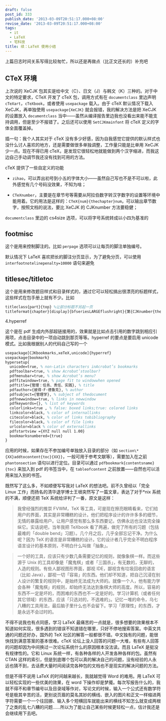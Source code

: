 ```yaml
---
draft: false
post_id: 333
publish_date: '2013-03-09T20:51:17.000+08:00'
revise_date: '2013-03-09T20:51:17.000+08:00'
tags:
  - it
  - LaTeX
  - 宅科技
title: 续：LaTeX 使用小结
---
```


上篇日志时间关系写得比较匆忙，所以还是再做点（比正文还长的）补充吧

## CTeX 环境

上次说的 XeCJK 包其实是给中文（C）、日文（J）与韩文（K）三种的。对于中文的特定要求，CTeX 开发了 cTeX 包，调用方式有在 `documentclass` 里边声明 `cTeXart`，`cTeXbook`，或者使用 `usepackage` 载入。由于 cTeX 默认情况下载入 XeCJK，再单独使用 `usepackage{XeCJK}` 就会报错，我的解决方法是把 XeCJK 的设置放入 `documentclass` 当中——虽然从编译报告里边我也没看出来能不能支持调用，但是至少不报错了。之后还可以使用 `SetCJKmainfont` 将 cTeX 定义的字体全面覆盖掉。

插一句：我个人其实对于 cTeX 没有多少好感，因为自我感觉它提供的默认样式也没什么讨人喜欢的地方，还是需要做很多单独调整，工作量只能是比单用 XeCJK 少一点。现在不得已用 cTeX，是发现它很轻松地就能做到两个汉字缩进，而我这边自己手动调节我还没有找到可用的方法。

cTeX 提供了一些自定义的功能

- `zihao`，可以弄出初号到小五的字体大小——虽然自己写也不是不可以啦，此外感觉有几个号码没效果，不知为啥；

- `CTeXnumber`，主要是在章节号等需要从阿拉伯数字转汉字数字的设置等环境中能用着。它的用法是这样的：`CTeX{num}{thechapter}num`，可以输出章节数字，按照文档的说法，要比 XeCJK 的 CJKnumber 方法要稳健；

`documentclass` 里边的 cs4size 选项，可以将字号系统转成以小四为基准的

## footmisc

这个是用来控制脚注的。比如 `perpage` 选项可以让每页的脚注单独编号。

默认情况下 LaTeX 喜欢把长的脚注分页显示，为了避免分页，可以使用 `interfootnotelinepenalty=10000` 语句来避免

## titlesec/titletoc

这个是用来修改题目样式和目录样式的，通过它可以轻松搞出很漂亮的标题样式，这些样式在包手册上就有不少。比如

```latex
titleclass{part}{top} %让部分标题不另起一页
titleformat{chapter}[display]{bfseriesLARGEflushright}{第{CJKnumber{thechapter}}章}{2ex}{}%重定义chapter样式
```

4.hyperref

这个是在 pdf 生成内外部超链接用的，效果就是比如点击引用的数字跳到相应引用项，点击目录中的一项自动跳到那页等等。hyperref 的要点是要启用 unicode 模式。比如我根据别人的代码自己写的一个

```latex
usepackage[CJKbookmarks,xeTeX,unicode]{hyperref}
usepackage{bookmark}
hypersetup{
  unicode=true, % non-Latin characters inAcrobat’s bookmarks
  pdftoolbar=true, % show Acrobat’stoolbar?
  pdfmenubar=true, % show Acrobat’s menu?
  pdffitwindow=true, % page fit to windowwhen opened
  pdftitle={管理：任务、责任、实践}, % title
  pdfauthor={彼得·F·德鲁克}, % author
  pdfsubject={管理学}, % subject of thedocument
  pdfnewwindow=true, % links in newwindow
  pdfkeywords={}, % list of keywords
  colorlinks=true , % false: boxed links;true: colored links
  linkcolor=black, % color of internallinks
  citecolor=black, % color of links tobibliography
  filecolor=black, % color of file links
  urlcolor=black % color of externallinks
  pdfstartview ={XYZ null null 1.00}
  bookmarksnumbered={true}
}
```

应用的时候，如果存在不参加编号单独放入目录的部分（如 `section\*{XX}addtocontent{toc}{XX}}`，一般可用于参考文献等），需要加入在之前 `phantonsection` 语句以进行定位。目录可以通过 `pdfbookmark{contentsname}{toc}` 来加入到 pdf 的书签当中，在 `tableofcontent` 之前放置——自然也可以活用来加入别的书签。

既然写了这么多，不如顺便写写我对 LaTeX 的想法吧。前不久曾经以「完全 Linux 工作」而扬名的清华退学博士王垠突然写了一篇文章，表达了对于\*nix 系统的不满，顺便还把 TeX 系统给评判了一番，原文是这样：

> 我曾经强烈的推崇 FVWM，TeX 等工具，可是现在擦亮眼睛看来，它们给用户的界面，其实是非常糟糕的设计。他们把程序设计的许许多多的细节，无情的暴露给用户。让用户感觉有那么多东西要记，仿佛永远也没法完全操纵它。实话说吧，当年我把 TeXbook 看了两遍，做完了所有的习题（包括最难的「double bend」习题）。几个月之后，几乎全部忘记干净。为什么呢？因为 TeX 的语言是非常糟糕的设计。它的设计者几乎完全不明白程序语言设计的基本原则，不明白什么叫做「抽象」。

> 一个好的工具，应该只有少数几条需要记忆的规则，就像象棋一样。而这些源于 Unix 的工具却像是「魔鬼棋」或者「三国杀」，有无数的，无聊的，人造的规则。有些人鄙视图形界面，鄙视 IDE，鄙视含有垃圾回收的语言（比如 Java），鄙视一切「容易」的东西。他们却不知道，把自己沉浸在别人设计的繁复的规则中，是始终无法成为大师的。就像一个人，他有能力学会各种「魔鬼棋」的规则，却始终无法达到象棋大师的高度。所以，容易的东西不一定是坏的，而困难的东西也不一定是好的。学习计算机（或者任何其它领域）的东西，应该「只选对的，不选难的」。记忆一堆的命令，乌七八糟的工具用法，最后脑子里什么也不会留下。学习「原理性」的东西，才是永远不会过时的。

不得不说我也有点同感，学习 LaTeX 最痛苦的一点就是，很多想要的效果根本不知道如何实现，很多遇到的错误不知道错在哪里，只好不停地搜索答案。中英文共通的问题还好办，国外的 TeX 社区的解答一般都很不错。中文独有的问题，能很快找到满意答案的基本很难。cTeX 论坛上没人回答的问题一大堆，有些有人回答的问题却因为中间换过一次论坛系统什么的原因根本没法读。而且 LaTeX 是挺没有规律性的。它和 Linux 系统一样，有各种各样的人开发各种各样的包。虽然有 CTAN 这样的索引，但是到底哪个包可以真的解决自己的问题，没有经验的人永远也猜不到，去话费大量时间阅读完各种包的文档也不是现实的解决问题的方法。

但是不得不说用 LaTeX 的时间越来越长，我就越觉得 Word 的难用。用 LaTeX 可以轻松实现的一些优美的效果，在 word 下操作却是梦魇。每次写报告什么的，我就不得不和章节编号以及目录域等作对，写论文的时候，输入一个公式还有数学符号是极其辛苦的活，更别说页眉的莫名其妙的横线、嵌入的图片和正文一样缩进两字符需要一个一个往回挪、输入多个短横回车就能出来的横线不知怎么就变成两根了之类的乱七八糟的问题……所以为了能让自己某些时候更轻松一点，估计我还是会继续用下去吧。
